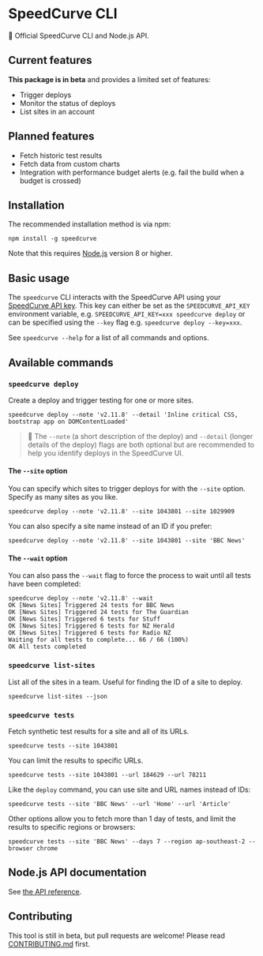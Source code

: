 # SpeedCurve CLI

🍩 Official SpeedCurve CLI and Node.js API.

## Current features

**This package is in beta** and provides a limited set of features:

* Trigger deploys
* Monitor the status of deploys
* List sites in an account

## Planned features

* Fetch historic test results
* Fetch data from custom charts
* Integration with performance budget alerts (e.g. fail the build when a budget is crossed)

## Installation

The recommended installation method is via npm:

```
npm install -g speedcurve
```

Note that this requires [Node.js](https://nodejs.org/) version 8 or higher.

## Basic usage

The `speedcurve` CLI interacts with the SpeedCurve API using your [SpeedCurve API key](https://support.speedcurve.com/apis/synthetic-api). This key can either be set as the `SPEEDCURVE_API_KEY` environment variable, e.g. `SPEEDCURVE_API_KEY=xxx speedcurve deploy` or can be specified using the `--key` flag e.g. `speedcurve deploy --key=xxx`.

See `speedcurve --help` for a list of all commands and options.

## Available commands

### `speedcurve deploy`

Create a deploy and trigger testing for one or more sites.

```
speedcurve deploy --note 'v2.11.8' --detail 'Inline critical CSS, bootstrap app on DOMContentLoaded'
```

> 💁 The `--note` (a short description of the deploy) and `--detail` (longer details of the deploy) flags are both optional but are recommended to help you identify deploys in the SpeedCurve UI.

#### The `--site` option

You can specify which sites to trigger deploys for with the `--site` option. Specify as many sites as you like.

```
speedcurve deploy --note 'v2.11.8' --site 1043801 --site 1029909
```

You can also specify a site name instead of an ID if you prefer:

```
speedcurve deploy --note 'v2.11.8' --site 1043801 --site 'BBC News'
```

#### The `--wait` option

You can also pass the `--wait` flag to force the process to wait until all tests have been completed:

```
speedcurve deploy --note 'v2.11.8' --wait
OK [News Sites] Triggered 24 tests for BBC News
OK [News Sites] Triggered 24 tests for The Guardian
OK [News Sites] Triggered 6 tests for Stuff
OK [News Sites] Triggered 6 tests for NZ Herald
OK [News Sites] Triggered 6 tests for Radio NZ
Waiting for all tests to complete... 66 / 66 (100%)
OK All tests completed
```

### `speedcurve list-sites`

List all of the sites in a team. Useful for finding the ID of a site to deploy.

```
speedcurve list-sites --json
```

### `speedcurve tests`

Fetch synthetic test results for a site and all of its URLs.

```
speedcurve tests --site 1043801
```

You can limit the results to specific URLs.

```
speedcurve tests --site 1043801 --url 184629 --url 78211
```

Like the `deploy` command, you can use site and URL names instead of IDs:

```
speedcurve tests --site 'BBC News' --url 'Home' --url 'Article'
```

Other options allow you to fetch more than 1 day of tests, and limit the results to specific regions or browsers:

```
speedcurve tests --site 'BBC News' --days 7 --region ap-southeast-2 --browser chrome
```

## Node.js API documentation

See [the API reference](https://speedcurve-metrics.github.io/speedcurve-cli/).

## Contributing

This tool is still in beta, but pull requests are welcome! Please read [CONTRIBUTING.md](.github/CONTRIBUTING.md) first.
